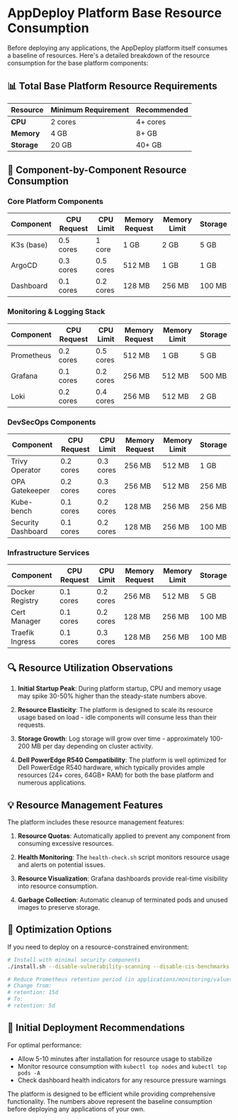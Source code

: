 # AppDeploy Platform Base Resource Consumption

Before deploying any applications, the AppDeploy platform itself consumes a baseline of resources. Here's a detailed breakdown of the resource consumption for the base platform components:

## 📊 Total Base Platform Resource Requirements

| Resource | Minimum Requirement | Recommended |
|----------|---------------------|------------|
| **CPU**  | 2 cores             | 4+ cores   |
| **Memory** | 4 GB              | 8+ GB      |
| **Storage** | 20 GB            | 40+ GB     |

## 🧩 Component-by-Component Resource Consumption

### Core Platform Components

| Component | CPU Request | CPU Limit | Memory Request | Memory Limit | Storage |
|-----------|------------|-----------|---------------|------------|---------|
| K3s (base) | 0.5 cores | 1 core | 1 GB | 2 GB | 5 GB |
| ArgoCD | 0.3 cores | 0.5 cores | 512 MB | 1 GB | 1 GB |
| Dashboard | 0.1 cores | 0.2 cores | 128 MB | 256 MB | 100 MB |

### Monitoring & Logging Stack

| Component | CPU Request | CPU Limit | Memory Request | Memory Limit | Storage |
|-----------|------------|-----------|---------------|------------|---------|
| Prometheus | 0.2 cores | 0.5 cores | 512 MB | 1 GB | 5 GB |
| Grafana | 0.1 cores | 0.2 cores | 256 MB | 512 MB | 500 MB |
| Loki | 0.2 cores | 0.4 cores | 256 MB | 512 MB | 2 GB |

### DevSecOps Components

| Component | CPU Request | CPU Limit | Memory Request | Memory Limit | Storage |
|-----------|------------|-----------|---------------|------------|---------|
| Trivy Operator | 0.2 cores | 0.3 cores | 256 MB | 512 MB | 1 GB |
| OPA Gatekeeper | 0.2 cores | 0.3 cores | 256 MB | 512 MB | 256 MB |
| Kube-bench | 0.1 cores | 0.2 cores | 128 MB | 256 MB | 256 MB |
| Security Dashboard | 0.1 cores | 0.2 cores | 128 MB | 256 MB | 100 MB |

### Infrastructure Services

| Component | CPU Request | CPU Limit | Memory Request | Memory Limit | Storage |
|-----------|------------|-----------|---------------|------------|---------|
| Docker Registry | 0.1 cores | 0.2 cores | 256 MB | 512 MB | 5 GB |
| Cert Manager | 0.1 cores | 0.2 cores | 128 MB | 256 MB | 100 MB |
| Traefik Ingress | 0.1 cores | 0.3 cores | 128 MB | 256 MB | 100 MB |

## 🔍 Resource Utilization Observations

1. **Initial Startup Peak**: During platform startup, CPU and memory usage may spike 30-50% higher than the steady-state numbers above.

2. **Resource Elasticity**: The platform is designed to scale its resource usage based on load - idle components will consume less than their requests.

3. **Storage Growth**: Log storage will grow over time - approximately 100-200 MB per day depending on cluster activity.

4. **Dell PowerEdge R540 Compatibility**: The platform is well optimized for Dell PowerEdge R540 hardware, which typically provides ample resources (24+ cores, 64GB+ RAM) for both the base platform and numerous applications.

## 💡 Resource Management Features

The platform includes these resource management features:

1. **Resource Quotas**: Automatically applied to prevent any component from consuming excessive resources.

2. **Health Monitoring**: The `health-check.sh` script monitors resource usage and alerts on potential issues.

3. **Resource Visualization**: Grafana dashboards provide real-time visibility into resource consumption.

4. **Garbage Collection**: Automatic cleanup of terminated pods and unused images to preserve storage.

## 🔧 Optimization Options

If you need to deploy on a resource-constrained environment:

```bash
# Install with minimal security components
./install.sh --disable-vulnerability-scanning --disable-cis-benchmarks

# Reduce Prometheus retention period (in applications/monitoring/values.yaml)
# Change from:
# retention: 15d
# To:
# retention: 5d
```

## 🚀 Initial Deployment Recommendations

For optimal performance:

- Allow 5-10 minutes after installation for resource usage to stabilize
- Monitor resource consumption with `kubectl top nodes` and `kubectl top pods -A`
- Check dashboard health indicators for any resource pressure warnings

The platform is designed to be efficient while providing comprehensive functionality. The numbers above represent the baseline consumption before deploying any applications of your own.
